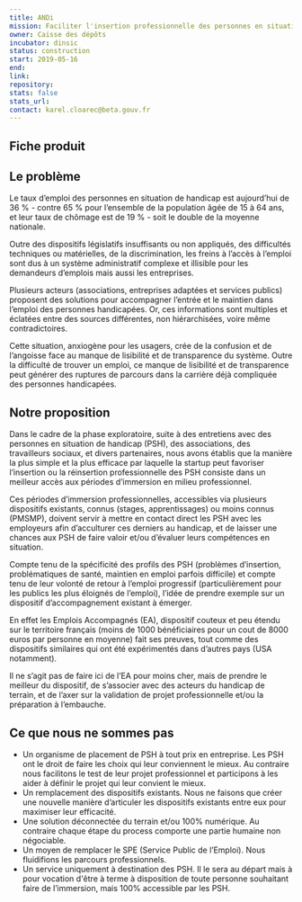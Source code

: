 ```yaml
---
title: ANDi
mission: Faciliter l'insertion professionnelle des personnes en situation de handicap
owner: Caisse des dépôts 
incubator: dinsic 
status: construction
start: 2019-05-16 
end: 
link: 
repository: 
stats: false 
stats_url: 
contact: karel.cloarec@beta.gouv.fr
---
```


## Fiche produit

## Le problème 

Le taux d’emploi des personnes en situation de handicap est aujourd’hui de 36 % - contre 65 % pour l’ensemble de la population âgée de 15 à 64 ans, et leur taux de chômage est de 19 % - soit le double de la moyenne nationale.

Outre des dispositifs législatifs insuffisants ou non appliqués, des difficultés techniques ou matérielles, de la discrimination, les freins à l’accès à l’emploi sont dus à un système administratif complexe et illisible pour les demandeurs d’emplois mais aussi les entreprises. 

Plusieurs acteurs (associations, entreprises adaptées et services publics) proposent des solutions pour accompagner l’entrée et le maintien dans l’emploi des personnes handicapées. Or, ces informations sont multiples et éclatées entre des sources différentes, non hiérarchisées, voire même contradictoires.

Cette situation, anxiogène pour les usagers, crée de la confusion et de l’angoisse face au manque de lisibilité et de transparence du système. Outre la difficulté de trouver un emploi, ce manque de lisibilité et de transparence peut générer des ruptures de parcours dans la carrière déjà compliquée des personnes handicapées.

## Notre proposition 

Dans le cadre de la phase exploratoire, suite à des entretiens avec des personnes en situation de handicap (PSH), des associations, des travailleurs sociaux, et divers partenaires, nous avons établis que la manière la plus simple et la plus efficace par laquelle la startup peut favoriser l’insertion ou la réinsertion professionnelle des PSH consiste dans un meilleur accès aux périodes d’immersion en milieu professionnel.

Ces périodes d’immersion professionnelles, accessibles via plusieurs dispositifs existants, connus (stages, apprentissages) ou moins connus (PMSMP), doivent servir à mettre en contact direct les PSH avec les employeurs afin d’acculturer ces derniers au handicap, et de laisser une chances aux PSH de faire valoir et/ou d’évaluer leurs compétences en situation.

Compte tenu de la spécificité des profils des PSH (problèmes d’insertion, problématiques de santé, maintien en emploi parfois difficile) et compte tenu de leur volonté de retour à l’emploi progressif (particulièrement pour les publics les plus éloignés de l’emploi), l’idée de prendre exemple sur un dispositif d’accompagnement existant à émerger.

En effet les Emplois Accompagnés (EA), dispositif couteux et peu étendu sur le territoire français (moins de 1000 bénéficiaires pour un cout de 8000 euros par personne en moyenne) fait ses preuves, tout comme des dispositifs similaires qui ont été expérimentés dans d’autres pays (USA notamment).

Il  ne s’agit pas de faire ici de l’EA pour moins cher, mais de prendre le meilleur du dispositif,  de s’associer avec des acteurs du handicap de terrain, et de l’axer sur la validation de projet professionnelle et/ou la préparation à l’embauche.

## Ce que nous ne sommes pas

-	Un organisme de placement de PSH à tout prix en entreprise. Les PSH ont le droit de faire les choix qui leur conviennent le mieux. Au contraire nous facilitons le test de leur projet professionnel et participons à les aider à définir le projet qui leur convient le mieux.
-	Un remplacement des dispositifs existants. Nous ne faisons que créer une nouvelle manière d’articuler les dispositifs existants entre eux pour maximiser leur efficacité.
-	Une solution déconnectée du terrain et/ou 100% numérique. Au contraire chaque étape du process comporte une partie humaine non négociable.
-	Un moyen de remplacer le SPE (Service Public de l’Emploi). Nous fluidifions les parcours professionnels.
-	Un service uniquement à destination des PSH. Il le sera au départ mais à pour vocation d'être à terme à disposition de toute personne souhaitant faire de l’immersion, mais 100% accessible par les PSH.
